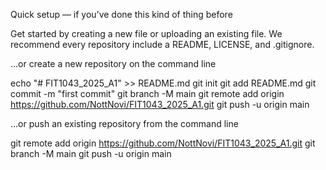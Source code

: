Quick setup — if you’ve done this kind of thing before

Get started by creating a new file or uploading an existing file. We recommend every repository include a README, LICENSE, and .gitignore.

…or create a new repository on the command line

echo "# FIT1043_2025_A1" >> README.md
git init
git add README.md
git commit -m "first commit"
git branch -M main
git remote add origin https://github.com/NottNovi/FIT1043_2025_A1.git
git push -u origin main

…or push an existing repository from the command line

git remote add origin https://github.com/NottNovi/FIT1043_2025_A1.git
git branch -M main
git push -u origin main

